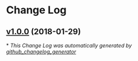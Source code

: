 # Change Log

## [v1.0.0](https://github.com/karagenit/lists/tree/v1.0.0) (2018-01-29)


\* *This Change Log was automatically generated by [github_changelog_generator](https://github.com/skywinder/Github-Changelog-Generator)*